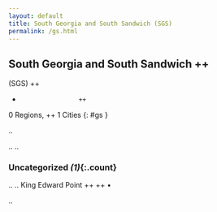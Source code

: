 ```yaml
---
layout: default
title: South Georgia and South Sandwich (SGS)
permalink: /gs.html
---
```



## South Georgia and South Sandwich   ++
(SGS)  ++
-                     ++
0 Regions, ++
1 Cities
{: #gs }

.. 




.. 
.. 


### Uncategorized _(1)_{:.count}


..
..
King Edward Point  ++
 ++
•




.. 
 
